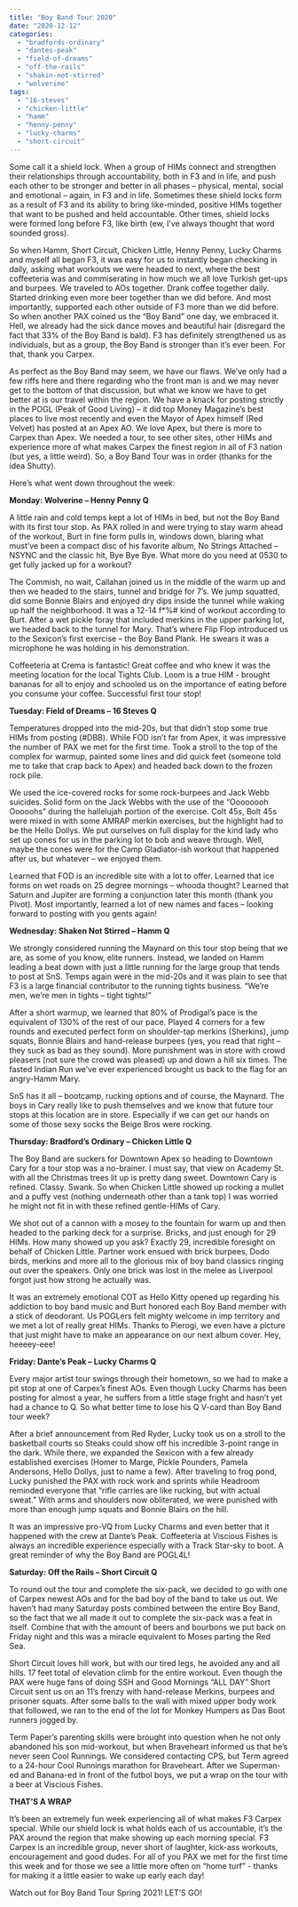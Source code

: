 ```yaml
---
title: "Boy Band Tour 2020"
date: "2020-12-12"
categories: 
  - "bradfords-ordinary"
  - "dantes-peak"
  - "field-of-dreams"
  - "off-the-rails"
  - "shakin-not-stirred"
  - "wolverine"
tags: 
  - "16-steves"
  - "chicken-little"
  - "hamm"
  - "henny-penny"
  - "lucky-charms"
  - "short-circuit"
---
```


Some call it a shield lock. When a group of HIMs connect and strengthen their relationships through accountability, both in F3 and in life, and push each other to be stronger and better in all phases – physical, mental, social and emotional – again, in F3 and in life. Sometimes these shield locks form as a result of F3 and its ability to bring like-minded, positive HIMs together that want to be pushed and held accountable. Other times, shield locks were formed long before F3, like birth (ew, I’ve always thought that word sounded gross).

So when Hamm, Short Circuit, Chicken Little, Henny Penny, Lucky Charms and myself all began F3, it was easy for us to instantly began checking in daily, asking what workouts we were headed to next, where the best coffeeteria was and commiserating in how much we all love Turkish get-ups and burpees. We traveled to AOs together. Drank coffee together daily. Started drinking even more beer together than we did before. And most importantly, supported each other outside of F3 more than we did before. So when another PAX coined us the “Boy Band” one day, we embraced it. Hell, we already had the sick dance moves and beautiful hair (disregard the fact that 33% of the Boy Band is bald). F3 has definitely strengthened us as individuals, but as a group, the Boy Band is stronger than it’s ever been. For that, thank you Carpex.

As perfect as the Boy Band may seem, we have our flaws. We’ve only had a few riffs here and there regarding who the front man is and we may never get to the bottom of that discussion, but what we know we have to get better at is our travel within the region. We have a knack for posting strictly in the POGL (Peak of Good Living) – it did top Money Magazine’s best places to live most recently and even the Mayor of Apex himself (Red Velvet) has posted at an Apex AO. We love Apex, but there is more to Carpex than Apex. We needed a tour, to see other sites, other HIMs and experience more of what makes Carpex the finest region in all of F3 nation (but yes, a little weird). So, a Boy Band Tour was in order (thanks for the idea Shutty).

Here’s what went down throughout the week:

**Monday: Wolverine – Henny Penny Q**

A little rain and cold temps kept a lot of HIMs in bed, but not the Boy Band with its first tour stop. As PAX rolled in and were trying to stay warm ahead of the workout, Burt in fine form pulls in, windows down, blaring what must’ve been a compact disc of his favorite album, No Strings Attached – NSYNC and the classic hit, Bye Bye Bye. What more do you need at 0530 to get fully jacked up for a workout?

The Commish, no wait, Callahan joined us in the middle of the warm up and then we headed to the stairs, tunnel and bridge for 7’s. We jump squatted, did some Bonnie Blairs and enjoyed dry dips inside the tunnel while waking up half the neighborhood. It was a 12-14 f\*%# kind of workout according to Burt. After a wet pickle foray that included merkins in the upper parking lot, we headed back to the tunnel for Mary. That’s where Flip Flop introduced us to the Sexicon’s first exercise – the Boy Band Plank. He swears it was a microphone he was holding in his demonstration.

Coffeeteria at Crema is fantastic! Great coffee and who knew it was the meeting location for the local Tights Club. Loom is a true HIM - brought bananas for all to enjoy and schooled us on the importance of eating before you consume your coffee. Successful first tour stop!

**Tuesday: Field of Dreams – 16 Steves Q**

Temperatures dropped into the mid-20s, but that didn’t stop some true HIMs from posting (#DBB). While FOD isn’t far from Apex, it was impressive the number of PAX we met for the first time. Took a stroll to the top of the complex for warmup, painted some lines and did quick feet (someone told me to take that crap back to Apex) and headed back down to the frozen rock pile.

We used the ice-covered rocks for some rock-burpees and Jack Webb suicides. Solid form on the Jack Webbs with the use of the “Oooooooh Ooooohs” during the hallelujah portion of the exercise. Colt 45s, Bolt 45s were mixed in with some AMRAP merkin exercises, but the highlight had to be the Hello Dollys. We put ourselves on full display for the kind lady who set up cones for us in the parking lot to bob and weave through. Well, maybe the cones were for the Camp Gladiator-ish workout that happened after us, but whatever – we enjoyed them.

Learned that FOD is an incredible site with a lot to offer. Learned that ice forms on wet roads on 25 degree mornings – whooda thought? Learned that Saturn and Jupiter are forming a conjunction later this month (thank you Pivot). Most importantly, learned a lot of new names and faces – looking forward to posting with you gents again!

**Wednesday: Shaken Not Stirred – Hamm Q**

We strongly considered running the Maynard on this tour stop being that we are, as some of you know, elite runners. Instead, we landed on Hamm leading a beat down with just a little running for the large group that tends to post at SnS. Temps again were in the mid-20s and it was plain to see that F3 is a large financial contributor to the running tights business. “We’re men, we’re men in tights – tight tights!”

After a short warmup, we learned that 80% of Prodigal’s pace is the equivalent of 130% of the rest of our pace. Played 4 corners for a few rounds and executed perfect form on shoulder-tap merkins (Sherkins), jump squats, Bonnie Blairs and hand-release burpees (yes, you read that right – they suck as bad as they sound). More punishment was in store with crowd pleasers (not sure the crowd was pleased) up and down a hill six times. The fasted Indian Run we’ve ever experienced brought us back to the flag for an angry-Hamm Mary.

SnS has it all – bootcamp, rucking options and of course, the Maynard. The boys in Cary really like to push themselves and we know that future tour stops at this location are in store. Especially if we can get our hands on some of those sexy socks the Beige Bros were rocking.

**Thursday: Bradford’s Ordinary – Chicken Little Q**

The Boy Band are suckers for Downtown Apex so heading to Downtown Cary for a tour stop was a no-brainer. I must say, that view on Academy St. with all the Christmas trees lit up is pretty dang sweet. Downtown Cary is refined. Classy. Swank. So when Chicken Little showed up rocking a mullet and a puffy vest (nothing underneath other than a tank top) I was worried he might not fit in with these refined gentle-HIMs of Cary. 

We shot out of a cannon with a mosey to the fountain for warm up and then headed to the parking deck for a surprise. Bricks, and just enough for 29 HIMs. How many showed up you ask? Exactly 29, incredible foresight on behalf of Chicken Little. Partner work ensued with brick burpees, Dodo birds, merkins and more all to the glorious mix of boy band classics ringing out over the speakers. Only one brick was lost in the melee as Liverpool forgot just how strong he actually was.

It was an extremely emotional COT as Hello Kitty opened up regarding his addiction to boy band music and Burt honored each Boy Band member with a stick of deodorant. Us POGLers felt mighty welcome in imp territory and we met a lot of really great HIMs. Thanks to Pierogi, we even have a picture that just might have to make an appearance on our next album cover. Hey, heeeey-eee!

**Friday: Dante’s Peak – Lucky Charms Q**

Every major artist tour swings through their hometown, so we had to make a pit stop at one of Carpex’s finest AOs. Even though Lucky Charms has been posting for almost a year, he suffers from a little stage fright and hasn’t yet had a chance to Q. So what better time to lose his Q V-card than Boy Band tour week?

After a brief announcement from Red Ryder, Lucky took us on a stroll to the basketball courts so Steaks could show off his incredible 3-point range in the dark. While there, we expanded the Sexicon with a few already established exercises (Homer to Marge, Pickle Pounders, Pamela Andersons, Hello Dollys, just to name a few). After traveling to frog pond, Lucky punished the PAX with rock work and sprints while Headroom reminded everyone that “rifle carries are like rucking, but with actual sweat.” With arms and shoulders now obliterated, we were punished with more than enough jump squats and Bonnie Blairs on the hill.

It was an impressive pro-VQ from Lucky Charms and even better that it happened with the crew at Dante’s Peak. Coffeeteria at Viscious Fishes is always an incredible experience especially with a Track Star-sky to boot. A great reminder of why the Boy Band are POGL4L!

**Saturday: Off the Rails – Short Circuit Q**

To round out the tour and complete the six-pack, we decided to go with one of Carpex newest AOs and for the bad boy of the band to take us out. We haven’t had many Saturday posts combined between the entire Boy Band, so the fact that we all made it out to complete the six-pack was a feat in itself. Combine that with the amount of beers and bourbons we put back on Friday night and this was a miracle equivalent to Moses parting the Red Sea.

Short Circuit loves hill work, but with our tired legs, he avoided any and all hills. 17 feet total of elevation climb for the entire workout. Even though the PAX were huge fans of doing SSH and Good Mornings “ALL DAY” Short Circuit sent us on an 11’s frenzy with hand-release Merkins, burpees and prisoner squats. After some balls to the wall with mixed upper body work that followed, we ran to the end of the lot for Monkey Humpers as Das Boot runners jogged by.

Term Paper’s parenting skills were brought into question when he not only abandoned his son mid-workout, but when Braveheart informed us that he’s never seen Cool Runnings. We considered contacting CPS, but Term agreed to a 24-hour Cool Runnings marathon for Braveheart. After we Superman-ed and Banana-ed in front of the futbol boys, we put a wrap on the tour with a beer at Viscious Fishes.

**THAT’S A WRAP**

It’s been an extremely fun week experiencing all of what makes F3 Carpex special. While our shield lock is what holds each of us accountable, it’s the PAX around the region that make showing up each morning special. F3 Carpex is an incredible group, never short of laughter, kick-ass workouts, encouragement and good dudes. For all of you PAX we met for the first time this week and for those we see a little more often on “home turf” - thanks for making it a little easier to wake up early each day!

Watch out for Boy Band Tour Spring 2021! LET’S GO!
